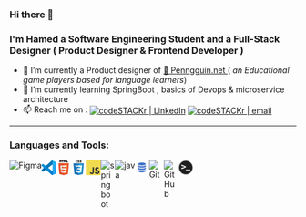 ### Hi there 👋
### I'm Hamed a Software Engineering Student and a Full-Stack Designer ( Product Designer & Frontend Developer )
- 🔭 I’m currently a Product designer of <a align="center" href="https://pengguin.net/">🐧 Penngguin.net </a>  ( _an Educational game players based for language learners_)
- 🌱 I’m currently learning SpringBoot , basics of Devops & microservice architecture 
- 📫 Reach me on :  <a align="center" href="https://www.linkedin.com/in/hamedbenida/"><img align="center" alt="codeSTACKr | LinkedIn"  src="https://img.shields.io/badge/LinkedIn-0077B5?style=for-the-badge&logo=linkedin&logoColor=white" /></a>
 [<img align="center" alt="codeSTACKr | email"  src="https://img.shields.io/badge/Microsoft_Outlook-0078D4?style=for-the-badge&logo=microsoft-outlook&logoColor=white" />](mailto:hamedbenida@etudiant-fst.utm.tn?subject=[GitHub])
--------------------------------------------------------------------------------------------------------------- 
### Languages and Tools:

<img align="left" alt="Figma" height="26px" width="auto" src="https://upload.wikimedia.org/wikipedia/commons/3/33/Figma-logo.svg" />
<img align="left" alt="Visual Studio Code" width="26px" src="https://raw.githubusercontent.com/github/explore/80688e429a7d4ef2fca1e82350fe8e3517d3494d/topics/visual-studio-code/visual-studio-code.png" />

<img align="left" alt="HTML5"  width="26px" src="https://raw.githubusercontent.com/github/explore/80688e429a7d4ef2fca1e82350fe8e3517d3494d/topics/html/html.png" />
<img align="left" alt="CSS3" width="26px" src="https://raw.githubusercontent.com/github/explore/80688e429a7d4ef2fca1e82350fe8e3517d3494d/topics/css/css.png" />
<img align="left" alt="JavaScript" width="26px" src="https://raw.githubusercontent.com/github/explore/80688e429a7d4ef2fca1e82350fe8e3517d3494d/topics/javascript/javascript.png" />

<img align="left" alt="springboot" width="25px" src="https://dzone.com/storage/temp/12434118-spring-boot-logo.png" />
<img align="left" alt="java" width="35px" src="https://icon-library.com/images/java-icon-png/java-icon-png-15.jpg" />
<img align="left" alt="SQL" width="25px" src="https://raw.githubusercontent.com/github/explore/80688e429a7d4ef2fca1e82350fe8e3517d3494d/topics/sql/sql.png" />
<img align="left" alt="Git" width="26px" src="https://upload.wikimedia.org/wikipedia/commons/thumb/3/3f/Git_icon.svg/1024px-Git_icon.svg.png" />
<img align="left" alt="GitHub" width="26px" src="https://www.iconsdb.com/icons/preview/white/github-6-xxl.png" />
<img align="left" alt="Terminal" width="25px" src="https://raw.githubusercontent.com/github/explore/80688e429a7d4ef2fca1e82350fe8e3517d3494d/topics/terminal/terminal.png" />

<!--
**hamed-7/hamed-7** is a ✨ _special_ ✨ repository because its `README.md` (this file) appears on your GitHub profile.

Here are some ideas to get you started:

- 🔭 I’m currently working on ...
- 🌱 I’m currently learning ...
- 👯 I’m looking to collaborate on ...
- 🤔 I’m looking for help with ...
- 💬 Ask me about ...
- 📫 How to reach me: ...
- 😄 Pronouns: ...
- ⚡ Fun fact: ...
-->


